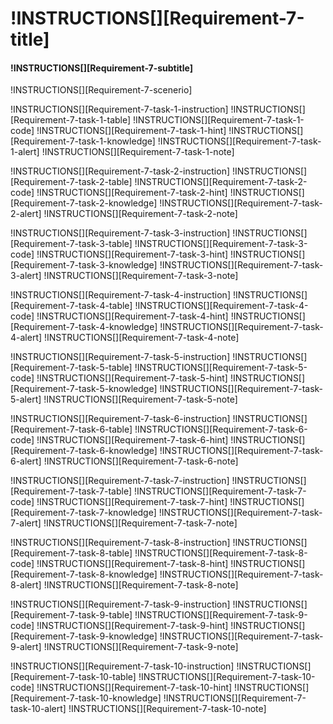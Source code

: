 # !INSTRUCTIONS[][Requirement-7-title]
#### !INSTRUCTIONS[][Requirement-7-subtitle]
!INSTRUCTIONS[][Requirement-7-scenerio]

!INSTRUCTIONS[][Requirement-7-task-1-instruction]
!INSTRUCTIONS[][Requirement-7-task-1-table]
!INSTRUCTIONS[][Requirement-7-task-1-code]
!INSTRUCTIONS[][Requirement-7-task-1-hint]
!INSTRUCTIONS[][Requirement-7-task-1-knowledge]
!INSTRUCTIONS[][Requirement-7-task-1-alert]
!INSTRUCTIONS[][Requirement-7-task-1-note]

!INSTRUCTIONS[][Requirement-7-task-2-instruction]
!INSTRUCTIONS[][Requirement-7-task-2-table]
!INSTRUCTIONS[][Requirement-7-task-2-code]
!INSTRUCTIONS[][Requirement-7-task-2-hint]
!INSTRUCTIONS[][Requirement-7-task-2-knowledge]
!INSTRUCTIONS[][Requirement-7-task-2-alert]
!INSTRUCTIONS[][Requirement-7-task-2-note]

!INSTRUCTIONS[][Requirement-7-task-3-instruction]
!INSTRUCTIONS[][Requirement-7-task-3-table]
!INSTRUCTIONS[][Requirement-7-task-3-code]
!INSTRUCTIONS[][Requirement-7-task-3-hint]
!INSTRUCTIONS[][Requirement-7-task-3-knowledge]
!INSTRUCTIONS[][Requirement-7-task-3-alert]
!INSTRUCTIONS[][Requirement-7-task-3-note]

!INSTRUCTIONS[][Requirement-7-task-4-instruction]
!INSTRUCTIONS[][Requirement-7-task-4-table]
!INSTRUCTIONS[][Requirement-7-task-4-code]
!INSTRUCTIONS[][Requirement-7-task-4-hint]
!INSTRUCTIONS[][Requirement-7-task-4-knowledge]
!INSTRUCTIONS[][Requirement-7-task-4-alert]
!INSTRUCTIONS[][Requirement-7-task-4-note]

!INSTRUCTIONS[][Requirement-7-task-5-instruction]
!INSTRUCTIONS[][Requirement-7-task-5-table]
!INSTRUCTIONS[][Requirement-7-task-5-code]
!INSTRUCTIONS[][Requirement-7-task-5-hint]
!INSTRUCTIONS[][Requirement-7-task-5-knowledge]
!INSTRUCTIONS[][Requirement-7-task-5-alert]
!INSTRUCTIONS[][Requirement-7-task-5-note]

!INSTRUCTIONS[][Requirement-7-task-6-instruction]
!INSTRUCTIONS[][Requirement-7-task-6-table]
!INSTRUCTIONS[][Requirement-7-task-6-code]
!INSTRUCTIONS[][Requirement-7-task-6-hint]
!INSTRUCTIONS[][Requirement-7-task-6-knowledge]
!INSTRUCTIONS[][Requirement-7-task-6-alert]
!INSTRUCTIONS[][Requirement-7-task-6-note]

!INSTRUCTIONS[][Requirement-7-task-7-instruction]
!INSTRUCTIONS[][Requirement-7-task-7-table]
!INSTRUCTIONS[][Requirement-7-task-7-code]
!INSTRUCTIONS[][Requirement-7-task-7-hint]
!INSTRUCTIONS[][Requirement-7-task-7-knowledge]
!INSTRUCTIONS[][Requirement-7-task-7-alert]
!INSTRUCTIONS[][Requirement-7-task-7-note]

!INSTRUCTIONS[][Requirement-7-task-8-instruction]
!INSTRUCTIONS[][Requirement-7-task-8-table]
!INSTRUCTIONS[][Requirement-7-task-8-code]
!INSTRUCTIONS[][Requirement-7-task-8-hint]
!INSTRUCTIONS[][Requirement-7-task-8-knowledge]
!INSTRUCTIONS[][Requirement-7-task-8-alert]
!INSTRUCTIONS[][Requirement-7-task-8-note]

!INSTRUCTIONS[][Requirement-7-task-9-instruction]
!INSTRUCTIONS[][Requirement-7-task-9-table]
!INSTRUCTIONS[][Requirement-7-task-9-code]
!INSTRUCTIONS[][Requirement-7-task-9-hint]
!INSTRUCTIONS[][Requirement-7-task-9-knowledge]
!INSTRUCTIONS[][Requirement-7-task-9-alert]
!INSTRUCTIONS[][Requirement-7-task-9-note]

!INSTRUCTIONS[][Requirement-7-task-10-instruction]
!INSTRUCTIONS[][Requirement-7-task-10-table]
!INSTRUCTIONS[][Requirement-7-task-10-code]
!INSTRUCTIONS[][Requirement-7-task-10-hint]
!INSTRUCTIONS[][Requirement-7-task-10-knowledge]
!INSTRUCTIONS[][Requirement-7-task-10-alert]
!INSTRUCTIONS[][Requirement-7-task-10-note]